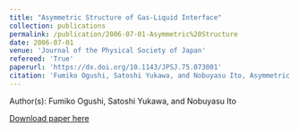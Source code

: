 ```yaml
---
title: "Asymmetric Structure of Gas-Liquid Interface"
collection: publications
permalink: /publication/2006-07-01-Asymmetric%20Structure
date: 2006-07-01
venue: 'Journal of the Physical Society of Japan'
refereed: 'True'
paperurl: 'https://dx.doi.org/10.1143/JPSJ.75.073001'
citation: 'Fumiko Ogushi, Satoshi Yukawa, and Nobuyasu Ito, Asymmetric Structure of Gas-Liquid Interface, Journal of the Physical Society of Japan, <b>75</b>, 073001, (2006)'
---
```


Author(s): Fumiko Ogushi, Satoshi Yukawa, and Nobuyasu Ito


<a href='https://dx.doi.org/10.1143/JPSJ.75.073001'>Download paper here</a>
